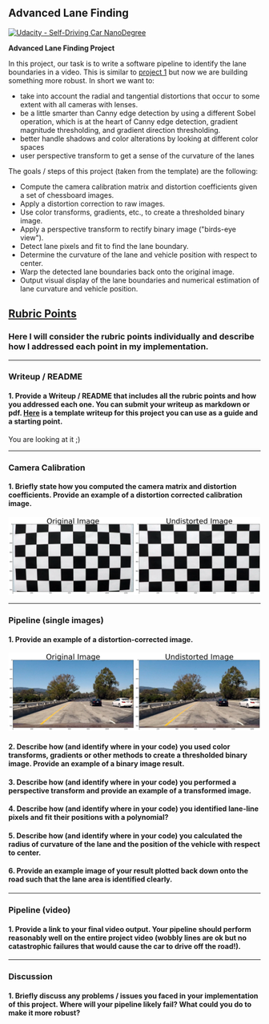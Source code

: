 ## Advanced Lane Finding
[![Udacity - Self-Driving Car NanoDegree](https://s3.amazonaws.com/udacity-sdc/github/shield-carnd.svg)](http://www.udacity.com/drive)

[//]: # (Image References)
[image1]: ./examples/undistorted_chess.png "Undistorted Chessboard"
[image2]: ./examples/undistorted_lane.png "Undistorted Lane"

**Advanced Lane Finding Project**

In this project, our task is to write a software pipeline to identify the lane boundaries in a video. This is similar to [project 1](https://github.com/vishoo7/CarND-LaneLines-P1) but now we are building something more robust. In short we want to:
* take into account the radial and tangential distortions that occur to some extent with all cameras with lenses.
* be a little smarter than Canny edge detection by using a different Sobel operation, which is at the heart of Canny edge detection, gradient magnitude thresholding, and gradient direction thresholding.
* better handle shadows and color alterations by looking at different color spaces
* user perspective transform to get a sense of the curvature of the lanes

The goals / steps of this project (taken from the template) are the following:

* Compute the camera calibration matrix and distortion coefficients given a set of chessboard images.
* Apply a distortion correction to raw images.
* Use color transforms, gradients, etc., to create a thresholded binary image.
* Apply a perspective transform to rectify binary image ("birds-eye view").
* Detect lane pixels and fit to find the lane boundary.
* Determine the curvature of the lane and vehicle position with respect to center.
* Warp the detected lane boundaries back onto the original image.
* Output visual display of the lane boundaries and numerical estimation of lane curvature and vehicle position.

## [Rubric Points](https://review.udacity.com/#!/rubrics/571/view)
### Here I will consider the rubric points individually and describe how I addressed each point in my implementation.  

---
### Writeup / README

#### 1. Provide a Writeup / README that includes all the rubric points and how you addressed each one.  You can submit your writeup as markdown or pdf.  [Here](https://github.com/udacity/CarND-Advanced-Lane-Lines/blob/master/writeup_template.md) is a template writeup for this project you can use as a guide and a starting point.  

You are looking at it ;)

---

### Camera Calibration

#### 1. Briefly state how you computed the camera matrix and distortion coefficients. Provide an example of a distortion corrected calibration image.

![alt text][image1]

---

### Pipeline (single images)

#### 1. Provide an example of a distortion-corrected image.

![alt text][image2]

#### 2. Describe how (and identify where in your code) you used color transforms, gradients or other methods to create a thresholded binary image.  Provide an example of a binary image result.

#### 3. Describe how (and identify where in your code) you performed a perspective transform and provide an example of a transformed image.

#### 4. Describe how (and identify where in your code) you identified lane-line pixels and fit their positions with a polynomial?

#### 5. Describe how (and identify where in your code) you calculated the radius of curvature of the lane and the position of the vehicle with respect to center.

#### 6. Provide an example image of your result plotted back down onto the road such that the lane area is identified clearly.

---

### Pipeline (video)

#### 1. Provide a link to your final video output.  Your pipeline should perform reasonably well on the entire project video (wobbly lines are ok but no catastrophic failures that would cause the car to drive off the road!).


---

### Discussion

#### 1. Briefly discuss any problems / issues you faced in your implementation of this project.  Where will your pipeline likely fail?  What could you do to make it more robust?
